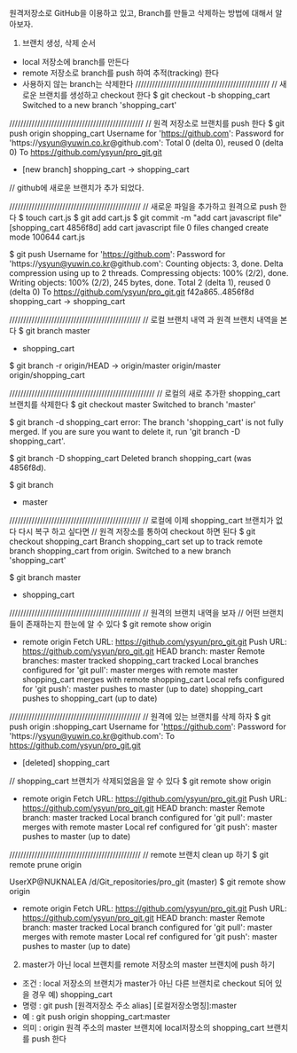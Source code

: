 원격저장소로 GitHub을 이용하고 있고, Branch를 만들고 삭제하는 방법에 대해서 알아보자. 

1) 브랜치 생성, 삭제 순서 
  - local 저장소에 branch를 만든다 
  - remote 저장소로 branch를 push 하여 추적(tracking) 한다 
  - 사용하지 않는 branch는 삭제한다 
////////////////////////////////////////////////
// 새로운 브랜치를 생성하고 checkout 한다 
$ git checkout -b shopping_cart
Switched to a new branch 'shopping_cart'

////////////////////////////////////////////////
// 원격 저장소로 브랜치를 push 한다 
$ git push origin shopping_cart
Username for 'https://github.com':
Password for 'https://ysyun@yuwin.co.kr@github.com':
Total 0 (delta 0), reused 0 (delta 0)
To https://github.com/ysyun/pro_git.git
 * [new branch]      shopping_cart -> shopping_cart

// github에 새로운 브랜치가 추가 되었다. 


///////////////////////////////////////////////
// 새로운 파일을 추가하고 원격으로 push 한다 
$ touch cart.js
$ git add cart.js
$ git commit -m "add cart javascript file"
[shopping_cart 4856f8d] add cart javascript file
 0 files changed
 create mode 100644 cart.js

$ git push
Username for 'https://github.com':
Password for 'https://ysyun@yuwin.co.kr@github.com':
Counting objects: 3, done.
Delta compression using up to 2 threads.
Compressing objects: 100% (2/2), done.
Writing objects: 100% (2/2), 245 bytes, done.
Total 2 (delta 1), reused 0 (delta 0)
To https://github.com/ysyun/pro_git.git
   f42a865..4856f8d  shopping_cart -> shopping_cart


///////////////////////////////////////////////
// 로컬 브랜치 내역 과 원격 브랜치 내역을 본다 
$ git branch
  master
* shopping_cart

$ git branch -r
  origin/HEAD -> origin/master
  origin/master
  origin/shopping_cart

////////////////////////////////////////////////////
// 로컬의 새로 추가한 shopping_cart 브랜치를 삭제한다
$ git checkout master
Switched to branch 'master'

$ git branch -d shopping_cart
error: The branch 'shopping_cart' is not fully merged.
If you are sure you want to delete it, run 'git branch -D shopping_cart'.

$ git branch -D shopping_cart
Deleted branch shopping_cart (was 4856f8d).

$ git branch
* master

///////////////////////////////////////////////
// 로컬에 이제 shopping_cart 브랜치가 없다 다시 복구 하고 싶다면
// 원격 저장소를 통하여 checkout 하면 된다 
$ git checkout shopping_cart
Branch shopping_cart set up to track remote branch shopping_cart from origin.
Switched to a new branch 'shopping_cart'

$ git branch
  master
* shopping_cart

///////////////////////////////////////////////
// 원격의 브랜치 내역을 보자
// 어떤 브랜치들이 존재하는지 한눈에 알 수 있다 
$ git remote show origin
* remote origin
  Fetch URL: https://github.com/ysyun/pro_git.git
  Push  URL: https://github.com/ysyun/pro_git.git
  HEAD branch: master
  Remote branches:
    master        tracked
    shopping_cart tracked
  Local branches configured for 'git pull':
    master        merges with remote master
    shopping_cart merges with remote shopping_cart
  Local refs configured for 'git push':
    master        pushes to master        (up to date)
    shopping_cart pushes to shopping_cart (up to date)

///////////////////////////////////////////////
// 원격에 있는 브랜치를 삭제 하자 
$ git push origin :shopping_cart
Username for 'https://github.com':
Password for 'https://ysyun@yuwin.co.kr@github.com':
To https://github.com/ysyun/pro_git.git
 - [deleted]         shopping_cart

// shopping_cart 브랜치가 삭제되었음을 알 수 있다
$ git remote show origin
* remote origin
  Fetch URL: https://github.com/ysyun/pro_git.git
  Push  URL: https://github.com/ysyun/pro_git.git
  HEAD branch: master
  Remote branch:
    master tracked
  Local branch configured for 'git pull':
    master merges with remote master
  Local ref configured for 'git push':
    master pushes to master (up to date)

///////////////////////////////////////////////
// remote 브랜치 clean up 하기 
$ git remote prune origin

UserXP@NUKNALEA /d/Git_repositories/pro_git (master)
$ git remote show origin
* remote origin
  Fetch URL: https://github.com/ysyun/pro_git.git
  Push  URL: https://github.com/ysyun/pro_git.git
  HEAD branch: master
  Remote branch:
    master tracked
  Local branch configured for 'git pull':
    master merges with remote master
  Local ref configured for 'git push':
    master pushes to master (up to date)

2) master가 아닌 local 브랜치를 remote 저장소의 master 브랜치에 push 하기 
  - 조건 : local 저장소의 브랜치가 master가 아닌 다른 브랜치로 checkout 되어 있을 경우 예) shopping_cart
  - 명령 :  git push [원격저장소 주소 alias] [로컬저장소명칭]:master
  - 예 : git push origin shopping_cart:master
  - 의미 : origin 원격 주소의 master 브랜치에 local저장소의 shopping_cart 브랜치를 push 한다